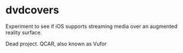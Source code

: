 # dvdcovers
Experiment to see if iOS supports streaming media over an augmented reality surface.

Dead project. QCAR, also known as Vufor
